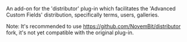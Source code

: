 An add-on for the 'distributor' plug-in which facilitates the 'Advanced Custom Fields' distribution, specifically terms, users, galleries. 

Note: It's recommended to use https://github.com/NovemBit/distributor fork, it's not yet compatible with the original plug-in.